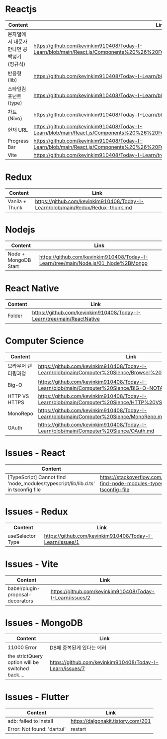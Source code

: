 # Reactjs
Content | Link |
--- | --- | 
문자열에서 대문자 만나면 공백넣기 (정규식) | https://github.com/kevinkim910408/Today-I-Learn/blob/main/React.js/Components%20%26%20Functions/Add%20Space%20when%20Uppercase.md | 
반응형(lib) | https://github.com/kevinkim910408/Today-I-Learn/blob/main/React.js/Library/useMediaQuery.md | 
스타일컴포넌트(type) | https://github.com/kevinkim910408/Today-I-Learn/blob/main/React.js/Styled-Components%20Type.md |
차트 (Nivo) | https://github.com/kevinkim910408/Today-I-Learn/blob/main/React.js/Library/Charts%20(Nivo).md |
현재 URL | https://github.com/kevinkim910408/Today-I-Learn/blob/main/React.js/Components%20%26%20Functions/Get%20URL.md |
Progress Bar | https://github.com/kevinkim910408/Today-I-Learn/blob/main/React.js/Components%20%26%20Functions/ProgressBar.md |
Vite | https://github.com/kevinkim910408/Today-I-Learn/tree/main/React.js/Vite |

# Redux
Content | Link |
--- | --- | 
Vanila + Thunk | https://github.com/kevinkim910408/Today-I-Learn/blob/main/Redux/Redux-thunk.md |

# Nodejs
Content | Link |
--- | --- | 
Node + MongoDB Start | https://github.com/kevinkim910408/Today-I-Learn/tree/main/Node.js/01_Node%2BMongo |

# React Native
Content | Link |
--- | --- | 
Folder | https://github.com/kevinkim910408/Today-I-Learn/tree/main/ReactNative |

# Computer Science
Content | Link |
--- | --- | 
브라우저 렌더링과정 | https://github.com/kevinkim910408/Today-I-Learn/blob/main/Computer%20Sience/Browser%20Rendering%20Pipeline.md |
Big-O | https://github.com/kevinkim910408/Today-I-Learn/blob/main/Computer%20Sience/BIG-O-NOTATION.md |
HTTP VS HTTPS | https://github.com/kevinkim910408/Today-I-Learn/blob/main/Computer%20Sience/HTTP%20VS%20HTTPS.md |
MonoRepo | https://github.com/kevinkim910408/Today-I-Learn/blob/main/Computer%20Sience/MonoRepo.md |
OAuth | https://github.com/kevinkim910408/Today-I-Learn/blob/main/Computer%20Sience/OAuth.md |

# Issues - React
Content | Link |
--- | --- | 
[TypeScript] Cannot find 'node_modules/typescript/lib/lib.d.ts' in tsconfig file | https://stackoverflow.com/questions/74760673/cannot-find-node-modules-typescript-lib-lib-d-ts-in-tsconfig-file |

# Issues - Redux
Content | Link |
--- | --- | 
useSelector Type | https://github.com/kevinkim910408/Today-I-Learn/issues/1 |

# Issues - Vite
Content | Link |
--- | --- | 
babel/plugin-proposal-decorators | https://github.com/kevinkim910408/Today-I-Learn/issues/2 |

# Issues - MongoDB
Content | Link |
--- | --- | 
11000 Error | DB에 중복된게 있다는 에러 |
the strictQuery option will be switched back.... | https://github.com/kevinkim910408/Today-I-Learn/issues/7 |

# Issues - Flutter
Content | Link |
--- | --- | 
adb: failed to install | https://dalgonakit.tistory.com/201 |
Error: Not found: 'dart:ui' | restart |

